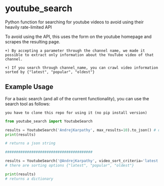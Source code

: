 # youtube_search

Python function for searching for youtube videos to avoid using their heavily rate-limited API

To avoid using the API, this uses the form on the youtube homepage and scrapes the resulting page.

```+) By accepting a parameter through the channel name, we made it possible to extract only information about the YouTube video of that channel.```

```+) If you search through channel_name, you can crawl video information sorted by {"latest", "popular", "oldest"}```

## Example Usage

For a basic search (and all of the current functionality), you can use the search tool as follows:

```you have to clone this repo for using it (no pip install version)```

```python
from youtube_search import YoutubeSearch

results = YoutubeSearch('AndrejKarpathy', max_results=10).to_json() # orgin repo's usage
print(results)

# returns a json string

########################################

results = YoutubeSearch('@AndrejKarpathy', video_sort_criteria='latest', max_results=10).to_json() # video only from channel
# there are sorting options {"latest", "popular", "oldest"}

print(results)
# returns a dictionary
```
